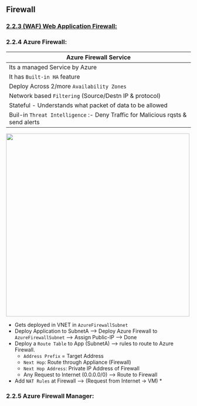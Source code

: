 ## Firewall

### [2.2.3 (WAF) Web Application Firewall:](./02-LoadBalancing.md#223-web-application-firewall)


### 2.2.4 Azure Firewall:

| Azure Firewall Service                                                        |
|-------------------------------------------------------------------------------|
| Its a managed Service by Azure                                                |
| It has `Built-in HA` feature                                                    |
| Deploy Across 2/more `Availability Zones`                                       |
| Network based `Filtering` (Source/Destn IP & protocol)                          |
| Stateful - Understands what packet of data to be allowed                      |
| Buil-in `Threat Intelligence` :- Deny Traffic for Malicious rqsts & send alerts |


<img src="https://user-images.githubusercontent.com/24938159/120058727-ac9d7a00-c06a-11eb-9cba-0cf449714d4e.png" width="500">


* Gets deployed in VNET in `AzureFirewallSubnet` 
* Deploy Application to SubnetA --> Deploy Azure Firewall to `AzureFirewallSubnet` --> Assign Public-IP --> Done
* Deploy a `Route Table` to App (SubnetA) --> rules to route to Azure Firewall.
  * `Address Prefix` = Target Address
  * `Next Hop`: Route through Appliance (Firewall)
  * `Next Hop Address`: Private IP Address of Firewall
  * Any Request to Internet (0.0.0.0/0) --> Route to Firewall
* Add `NAT Rules` at Firewall --> (Request from Internet -> VM) 
  * 

### 2.2.5 Azure Firewall Manager:

